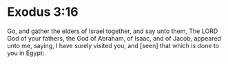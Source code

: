 # Exodus 3:16

Go, and gather the elders of Israel together, and say unto them, The LORD God of your fathers, the God of Abraham, of Isaac, and of Jacob, appeared unto me, saying, I have surely visited you, and [seen] that which is done to you in Egypt: